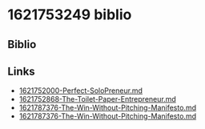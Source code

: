 # 1621753249 biblio

## Biblio



## Links
- [1621752000-Perfect-SoloPreneur.md](1621752000-Perfect-SoloPreneur.md)
- [1621752868-The-Toilet-Paper-Entrepreneur.md](1621752868-The-Toilet-Paper-Entrepreneur.md)
- [1621787376-The-Win-Without-Pitching-Manifesto.md](1621787376-The-Win-Without-Pitching-Manifesto.md)
- [1621787376-The-Win-Without-Pitching-Manifesto.md](1621787376-The-Win-Without-Pitching-Manifesto.md)
